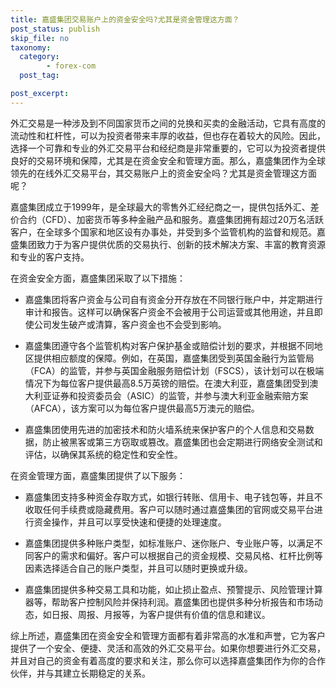 ```yaml
---
title: 嘉盛集团交易账户上的资金安全吗?尤其是资金管理这方面？
post_status: publish
skip_file: no
taxonomy:
  category:
        - forex-com
  post_tag:

post_excerpt: 
---
```

外汇交易是一种涉及到不同国家货币之间的兑换和买卖的金融活动，它具有高度的流动性和杠杆性，可以为投资者带来丰厚的收益，但也存在着较大的风险。因此，选择一个可靠和专业的外汇交易平台和经纪商是非常重要的，它可以为投资者提供良好的交易环境和保障，尤其是在资金安全和管理方面。那么，嘉盛集团作为全球领先的在线外汇交易平台，其交易账户上的资金安全吗？尤其是资金管理这方面呢？

嘉盛集团成立于1999年，是全球最大的零售外汇经纪商之一，提供包括外汇、差价合约（CFD）、加密货币等多种金融产品和服务。嘉盛集团拥有超过20万名活跃客户，在全球多个国家和地区设有办事处，并受到多个监管机构的监督和规范。嘉盛集团致力于为客户提供优质的交易执行、创新的技术解决方案、丰富的教育资源和专业的客户支持。

在资金安全方面，嘉盛集团采取了以下措施：

* 嘉盛集团将客户资金与公司自有资金分开存放在不同银行账户中，并定期进行审计和报告。这样可以确保客户资金不会被用于公司运营或其他用途，并且即使公司发生破产或清算，客户资金也不会受到影响。

* 嘉盛集团遵守各个监管机构对客户保护基金或赔偿计划的要求，并根据不同地区提供相应额度的保障。例如，在英国，嘉盛集团受到英国金融行为监管局（FCA）的监管，并参与英国金融服务赔偿计划（FSCS），该计划可以在极端情况下为每位客户提供最高8.5万英镑的赔偿。在澳大利亚，嘉盛集团受到澳大利亚证券和投资委员会（ASIC）的监管，并参与澳大利亚金融索赔方案（AFCA），该方案可以为每位客户提供最高5万澳元的赔偿。

* 嘉盛集团使用先进的加密技术和防火墙系统来保护客户的个人信息和交易数据，防止被黑客或第三方窃取或篡改。嘉盛集团也会定期进行网络安全测试和评估，以确保其系统的稳定性和安全性。

在资金管理方面，嘉盛集团提供了以下服务：

* 嘉盛集团支持多种资金存取方式，如银行转账、信用卡、电子钱包等，并且不收取任何手续费或隐藏费用。客户可以随时通过嘉盛集团的官网或交易平台进行资金操作，并且可以享受快速和便捷的处理速度。

* 嘉盛集团提供多种账户类型，如标准账户、迷你账户、专业账户等，以满足不同客户的需求和偏好。客户可以根据自己的资金规模、交易风格、杠杆比例等因素选择适合自己的账户类型，并且可以随时更换或升级。

* 嘉盛集团提供多种交易工具和功能，如止损止盈点、预警提示、风险管理计算器等，帮助客户控制风险并保持利润。嘉盛集团也提供多种分析报告和市场动态，如日报、周报、月报等，为客户提供有价值的信息和建议。

综上所述，嘉盛集团在资金安全和管理方面都有着非常高的水准和声誉，它为客户提供了一个安全、便捷、灵活和高效的外汇交易平台。如果你想要进行外汇交易，并且对自己的资金有着高度的要求和关注，那么你可以选择嘉盛集团作为你的合作伙伴，并与其建立长期稳定的关系。